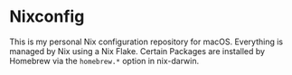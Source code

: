 # Nixconfig

This is my personal Nix configuration repository for macOS. Everything is managed by Nix using a Nix Flake. Certain Packages are installed by Homebrew via the `homebrew.*` option in nix-darwin.
